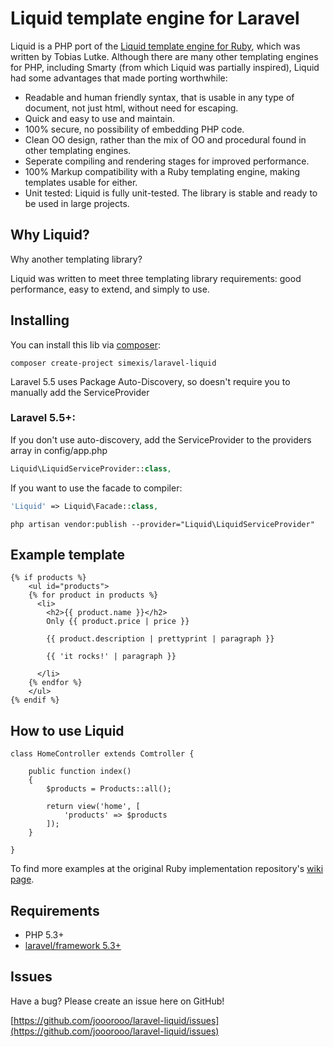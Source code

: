 # Liquid template engine for Laravel

Liquid is a PHP port of the [Liquid template engine for Ruby](https://github.com/Shopify/liquid), which was written by Tobias Lutke. Although there are many other templating engines for PHP, including Smarty (from which Liquid was partially inspired), Liquid had some advantages that made porting worthwhile:

 * Readable and human friendly syntax, that is usable in any type of document, not just html, without need for escaping.
 * Quick and easy to use and maintain.
 * 100% secure, no possibility of embedding PHP code.
 * Clean OO design, rather than the mix of OO and procedural found in other templating engines.
 * Seperate compiling and rendering stages for improved performance.
 * 100% Markup compatibility with a Ruby templating engine, making templates usable for either.
 * Unit tested: Liquid is fully unit-tested. The library is stable and ready to be used in large projects.

## Why Liquid?

Why another templating library?

Liquid was written to meet three templating library requirements: good performance, easy to extend, and simply to use.

## Installing

You can install this lib via [composer](https://getcomposer.org/):

    composer create-project simexis/laravel-liquid
    
Laravel 5.5 uses Package Auto-Discovery, so doesn't require you to manually add the ServiceProvider

### Laravel 5.5+:

If you don't use auto-discovery, add the ServiceProvider to the providers array in config/app.php

```php
Liquid\LiquidServiceProvider::class,
```

If you want to use the facade to compiler:

```php
'Liquid' => Liquid\Facade::class,
```

```shell
php artisan vendor:publish --provider="Liquid\LiquidServiceProvider"
```

## Example template

	{% if products %}
		<ul id="products">
		{% for product in products %}
		  <li>
			<h2>{{ product.name }}</h2>
			Only {{ product.price | price }}

			{{ product.description | prettyprint | paragraph }}

			{{ 'it rocks!' | paragraph }}

		  </li>
		{% endfor %}
		</ul>
	{% endif %}

## How to use Liquid

    class HomeController extends Comtroller {
        
        public function index() 
        {
            $products = Products::all();
            
            return view('home', [
                'products' => $products 
            ]);  
        }
        
    }


To find more examples at the original Ruby implementation repository's [wiki page](https://github.com/Shopify/liquid/wiki).

## Requirements

 * PHP 5.3+
 * [laravel/framework 5.3+](https://github.com/laravel/framework)

## Issues

Have a bug? Please create an issue here on GitHub!

[https://github.com/jooorooo/laravel-liquid/issues](https://github.com/jooorooo/laravel-liquid/issues)